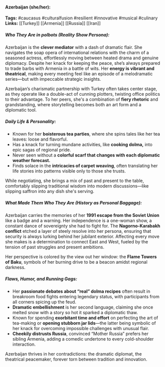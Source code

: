#### Azerbaijan (she/her):  
**Tags:** #caucasus #culturalfusion #resilient #innovative #musical #culinary
**Links:** [[Turkey]] [[Armenia]] [[Russia]] [[Iran]]

##### Who They Are in *polbots* (Reality Show Persona):  
Azerbaijan is the **clever mediator** with a dash of dramatic flair. She navigates the soap opera of international relations with the charm of a seasoned actress, effortlessly moving between heated drama and genuine diplomacy. Despite her knack for keeping the peace, she’s always prepared to trade barbs with Armenia in a battle of wits. Her **energy is vibrant and theatrical**, making every meeting feel like an episode of a melodramatic series—but with impeccable strategic insights.

Azerbaijan’s charismatic partnership with Turkey often takes center stage, as they operate like a double-act of cunning plotters, twisting office politics to their advantage. To her peers, she's a combination of **fiery rhetoric** and grandstanding, where storytelling becomes both an art form and a diplomatic tool.

##### Daily Life & Personality:  
- Known for her **boisterous tea parties**, where she spins tales like her tea leaves: loose and flavorful.  
- Has a knack for turning mundane activities, like **cooking dolma,** into epic sagas of regional pride.  
- Never seen without a **colorful scarf that changes with each diplomatic weather forecast.**  
- Finds solace in the **intricacies of carpet weaving**, often translating her life stories into patterns visible only to those she trusts.  

While negotiating, she brings a mix of past and present to the table, comfortably slipping traditional wisdom into modern discussions—like slipping saffron into any dish she's serving.

##### What Made Them Who They Are (History as Personal Baggage):  
Azerbaijan carries the memories of her **1991 escape from the Soviet Union** like a badge and a warning. Her independence is a one-woman show, a constant dance of sovereignty she had to fight for. The **Nagorno-Karabakh conflict** etched a layer of steely resolve into her persona, ensuring that security is always lurking behind her jubilant exterior. Affecting every move she makes is a determination to connect East and West, fueled by the tension of past struggles and present ambitions.

Her perspective is colored by the view out her window: the **Flame Towers of Baku**, symbols of her burning drive to be a beacon amidst regional darkness.

##### Flaws, Humor, and Running Gags:  
- Her **passionate debates about “real” dolma recipes** often result in breakroom food fights entering legendary status, with participants from all corners spicing up the feud.  
- **Dramatic embellishment** is her second language, claiming she once melted snow with a story so hot it sparked a diplomatic thaw.  
- Known for spending **exorbitant time and effort** on perfecting the art of tea-making or **opening stubborn jar lids**—the latter being symbolic of her knack for overcoming impossible challenges with unusual flair.  
- **Cheekily distrusts Russia**, convinced “Mother Russia” prefers her sibling Armenia, adding a comedic undertone to every cold-shoulder interaction.  

Azerbaijan thrives in her contradictions: the dramatic diplomat, the theatrical peacemaker, forever torn between tradition and innovation.